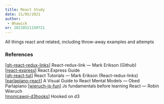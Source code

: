 ```yaml
---
title: React Study
date: 21/05/2021 
author:
 - Bhawick
or: 20210521150721
---
```


All things react and related, including throw-away examples and attempts


### References

[[gh-react-redux-links](https://github.com/markerikson/react-redux-links)]  React-redux-link — Mark Erikson (Github)  
[[react-express](https://www.react.express)] React.Express Guide  
[[gh-react-tut](https://github.com/markerikson/react-redux-links/blob/master/react-tutorials.md)] React Tutorials — Mark Erikson (React-redux-links)  
[[parlapiano-react](https://obedparla.com/code/a-visual-guide-to-react-mental-models/)] A Visual Guide to React Mental Models — Obed Parlapiano
[[wieruch-js-fun](https://www.robinwieruch.de/javascript-fundamentals-react-requirements)] Js fundamentals before learning React — Robin Wieruch  
[[monicawoj-d3hooks](https://github.com/monicawoj/react-advanced-london-d3-react-deck)] Hooked on d3

